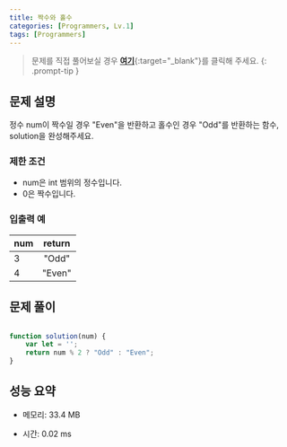 ```yaml
---
title: 짝수와 홀수
categories: [Programmers, Lv.1]
tags: [Programmers]
---
```


> 문제를 직접 풀어보실 경우 [**여기**](https://school.programmers.co.kr/learn/courses/30/lessons/12937){:target="_blank"}를 클릭해 주세요.
{: .prompt-tip }

## 문제 설명

<p>정수 num이 짝수일 경우 "Even"을 반환하고 홀수인 경우 "Odd"를 반환하는 함수, solution을 완성해주세요.</p>

### 제한 조건

<ul>
<li>num은 int 범위의 정수입니다.</li>
<li>0은 짝수입니다.</li>
</ul>

### 입출력 예
<div class="table-wrapper"><table>
        <thead><tr>
<th>num</th>
<th style="text-align: center">return</th>
</tr>
</thead>
        <tbody><tr>
<td>3</td>
<td style="text-align: center">"Odd"</td>
</tr>
<tr>
<td>4</td>
<td style="text-align: center">"Even"</td>
</tr>
</tbody>
      </table></div>

## 문제 풀이

```js

function solution(num) {
    var let = '';
    return num % 2 ? "Odd" : "Even";
} 

```

## 성능 요약

- 메모리: 33.4 MB

- 시간: 0.02 ms

